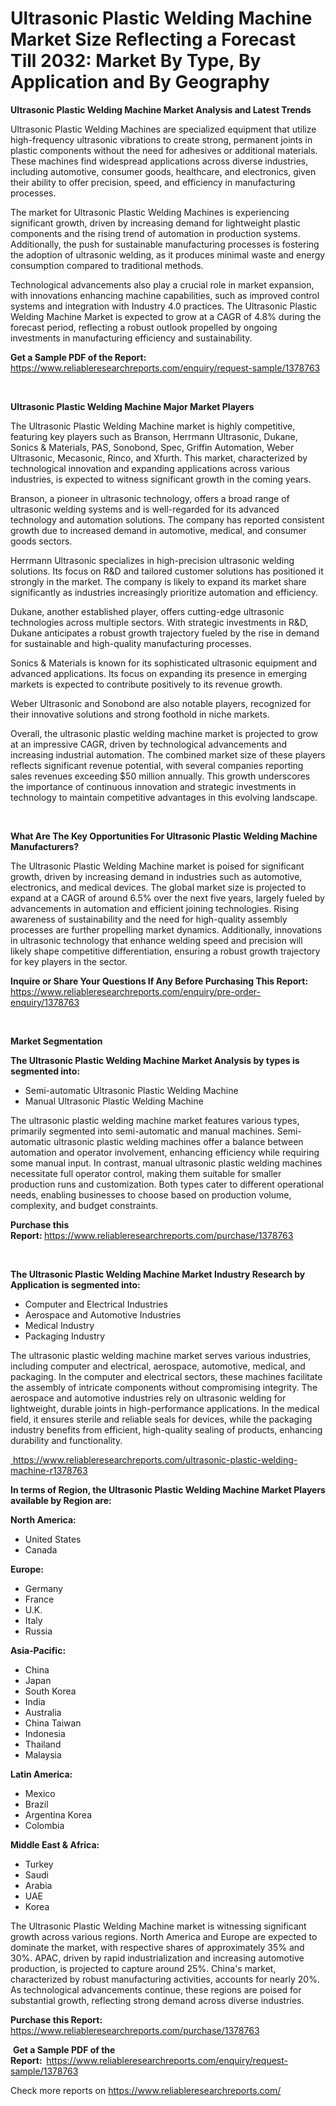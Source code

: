 <p><h1>Ultrasonic Plastic Welding Machine Market Size Reflecting a Forecast Till 2032: Market By Type, By Application and By Geography</h1></p><p><strong>Ultrasonic Plastic Welding Machine Market Analysis and Latest Trends</strong></p>
<p><p>Ultrasonic Plastic Welding Machines are specialized equipment that utilize high-frequency ultrasonic vibrations to create strong, permanent joints in plastic components without the need for adhesives or additional materials. These machines find widespread applications across diverse industries, including automotive, consumer goods, healthcare, and electronics, given their ability to offer precision, speed, and efficiency in manufacturing processes.</p><p>The market for Ultrasonic Plastic Welding Machines is experiencing significant growth, driven by increasing demand for lightweight plastic components and the rising trend of automation in production systems. Additionally, the push for sustainable manufacturing processes is fostering the adoption of ultrasonic welding, as it produces minimal waste and energy consumption compared to traditional methods.</p><p>Technological advancements also play a crucial role in market expansion, with innovations enhancing machine capabilities, such as improved control systems and integration with Industry 4.0 practices. The Ultrasonic Plastic Welding Machine Market is expected to grow at a CAGR of 4.8% during the forecast period, reflecting a robust outlook propelled by ongoing investments in manufacturing efficiency and sustainability.</p></p>
<p><strong>Get a Sample PDF of the Report:&nbsp;</strong> <a href="https://www.reliableresearchreports.com/enquiry/request-sample/1378763?utm_campaign=3250&utm_medium=2&utm_source=Github&utm_content=ia&utm_term=08042025&utm_id=ultrasonic-plastic-welding-machine">https://www.reliableresearchreports.com/enquiry/request-sample/1378763</a></p>
<p>&nbsp;</p>
<p><strong>Ultrasonic Plastic Welding Machine Major Market Players</strong></p>
<p><p>The Ultrasonic Plastic Welding Machine market is highly competitive, featuring key players such as Branson, Herrmann Ultrasonic, Dukane, Sonics & Materials, PAS, Sonobond, Spec, Griffin Automation, Weber Ultrasonic, Mecasonic, Rinco, and Xfurth. This market, characterized by technological innovation and expanding applications across various industries, is expected to witness significant growth in the coming years.</p><p>Branson, a pioneer in ultrasonic technology, offers a broad range of ultrasonic welding systems and is well-regarded for its advanced technology and automation solutions. The company has reported consistent growth due to increased demand in automotive, medical, and consumer goods sectors.</p><p>Herrmann Ultrasonic specializes in high-precision ultrasonic welding solutions. Its focus on R&D and tailored customer solutions has positioned it strongly in the market. The company is likely to expand its market share significantly as industries increasingly prioritize automation and efficiency.</p><p>Dukane, another established player, offers cutting-edge ultrasonic technologies across multiple sectors. With strategic investments in R&D, Dukane anticipates a robust growth trajectory fueled by the rise in demand for sustainable and high-quality manufacturing processes.</p><p>Sonics & Materials is known for its sophisticated ultrasonic equipment and advanced applications. Its focus on expanding its presence in emerging markets is expected to contribute positively to its revenue growth.</p><p>Weber Ultrasonic and Sonobond are also notable players, recognized for their innovative solutions and strong foothold in niche markets.</p><p>Overall, the ultrasonic plastic welding machine market is projected to grow at an impressive CAGR, driven by technological advancements and increasing industrial automation. The combined market size of these players reflects significant revenue potential, with several companies reporting sales revenues exceeding $50 million annually. This growth underscores the importance of continuous innovation and strategic investments in technology to maintain competitive advantages in this evolving landscape.</p></p>
<p>&nbsp;</p>
<p><strong>What Are The Key Opportunities For Ultrasonic Plastic Welding Machine Manufacturers?</strong></p>
<p><p>The Ultrasonic Plastic Welding Machine market is poised for significant growth, driven by increasing demand in industries such as automotive, electronics, and medical devices. The global market size is projected to expand at a CAGR of around 6.5% over the next five years, largely fueled by advancements in automation and efficient joining technologies. Rising awareness of sustainability and the need for high-quality assembly processes are further propelling market dynamics. Additionally, innovations in ultrasonic technology that enhance welding speed and precision will likely shape competitive differentiation, ensuring a robust growth trajectory for key players in the sector.</p></p>
<p><strong>Inquire or Share Your Questions If Any Before Purchasing This Report:</strong> <a href="https://www.reliableresearchreports.com/enquiry/pre-order-enquiry/1378763?utm_campaign=3250&utm_medium=2&utm_source=Github&utm_content=ia&utm_term=08042025&utm_id=ultrasonic-plastic-welding-machine">https://www.reliableresearchreports.com/enquiry/pre-order-enquiry/1378763</a></p>
<p>&nbsp;</p>
<p><strong>Market Segmentation</strong></p>
<p><strong>The Ultrasonic Plastic Welding Machine Market Analysis by types is segmented into:</strong></p>
<p><ul><li>Semi-automatic Ultrasonic Plastic Welding Machine</li><li>Manual Ultrasonic Plastic Welding Machine</li></ul></p>
<p><p>The ultrasonic plastic welding machine market features various types, primarily segmented into semi-automatic and manual machines. Semi-automatic ultrasonic plastic welding machines offer a balance between automation and operator involvement, enhancing efficiency while requiring some manual input. In contrast, manual ultrasonic plastic welding machines necessitate full operator control, making them suitable for smaller production runs and customization. Both types cater to different operational needs, enabling businesses to choose based on production volume, complexity, and budget constraints.</p></p>
<p><strong>Purchase this Report:&nbsp;</strong><a href="https://www.reliableresearchreports.com/purchase/1378763?utm_campaign=3250&utm_medium=2&utm_source=Github&utm_content=ia&utm_term=08042025&utm_id=ultrasonic-plastic-welding-machine">https://www.reliableresearchreports.com/purchase/1378763</a></p>
<p>&nbsp;</p>
<p><strong>The Ultrasonic Plastic Welding Machine Market Industry Research by Application is segmented into:</strong></p>
<p><ul><li>Computer and Electrical Industries</li><li>Aerospace and Automotive Industries</li><li>Medical Industry</li><li>Packaging Industry</li></ul></p>
<p><p>The ultrasonic plastic welding machine market serves various industries, including computer and electrical, aerospace, automotive, medical, and packaging. In the computer and electrical sectors, these machines facilitate the assembly of intricate components without compromising integrity. The aerospace and automotive industries rely on ultrasonic welding for lightweight, durable joints in high-performance applications. In the medical field, it ensures sterile and reliable seals for devices, while the packaging industry benefits from efficient, high-quality sealing of products, enhancing durability and functionality.</p></p>
<p><a href="https://www.reliableresearchreports.com/ultrasonic-plastic-welding-machine-r1378763?utm_campaign=3250&utm_medium=2&utm_source=Github&utm_content=ia&utm_term=08042025&utm_id=ultrasonic-plastic-welding-machine">&nbsp;https://www.reliableresearchreports.com/ultrasonic-plastic-welding-machine-r1378763</a></p>
<p><strong>In terms of Region, the Ultrasonic Plastic Welding Machine Market Players available by Region are:</strong></p>
<p>
    <p> <strong> North America: </strong>
        <ul>
            <li>United States</li>
            <li>Canada</li>
        </ul>
        </p> 
    <p> <strong> Europe: </strong>
        <ul>
            <li>Germany</li>
            <li>France</li>
            <li>U.K.</li>
            <li>Italy</li>
            <li>Russia</li>
        </ul>
        </p> 
    <p> <strong> Asia-Pacific: </strong>
        <ul>
            <li>China</li>
            <li>Japan</li>
            <li>South Korea</li>
            <li>India</li>
            <li>Australia</li>
            <li>China Taiwan</li>
            <li>Indonesia</li>
            <li>Thailand</li>
            <li>Malaysia</li>
        </ul>
        </p> 
    <p> <strong> Latin America: </strong>
        <ul>
            <li>Mexico</li>
            <li>Brazil</li>
            <li>Argentina Korea</li>
            <li>Colombia</li>
        </ul>
        </p> 
    <p> <strong> Middle East & Africa: </strong>
        <ul>
            <li>Turkey</li>
            <li>Saudi</li>
            <li>Arabia</li>
            <li>UAE</li>
            <li>Korea</li>
        </ul>
    </p>
    </p>
<p><p>The Ultrasonic Plastic Welding Machine market is witnessing significant growth across various regions. North America and Europe are expected to dominate the market, with respective shares of approximately 35% and 30%. APAC, driven by rapid industrialization and increasing automotive production, is projected to capture around 25%. China's market, characterized by robust manufacturing activities, accounts for nearly 20%. As technological advancements continue, these regions are poised for substantial growth, reflecting strong demand across diverse industries.</p></p>
<p><strong>Purchase this Report: </strong><a href="https://www.reliableresearchreports.com/purchase/1378763?utm_campaign=3250&utm_medium=2&utm_source=Github&utm_content=ia&utm_term=08042025&utm_id=ultrasonic-plastic-welding-machine">https://www.reliableresearchreports.com/purchase/1378763</a></p>
<p>&nbsp;<strong>Get a Sample PDF of the Report:&nbsp;&nbsp;</strong><a href="https://www.reliableresearchreports.com/enquiry/request-sample/1378763?utm_campaign=3250&utm_medium=2&utm_source=Github&utm_content=ia&utm_term=08042025&utm_id=ultrasonic-plastic-welding-machine">https://www.reliableresearchreports.com/enquiry/request-sample/1378763</a></p>
<p><strong></strong></p>
<p>Check more reports on <a href="https://www.reliableresearchreports.com/?utm_campaign=3250&utm_medium=2&utm_source=Github&utm_content=ia&utm_term=08042025&utm_id=ultrasonic-plastic-welding-machine">https://www.reliableresearchreports.com/</a></p>